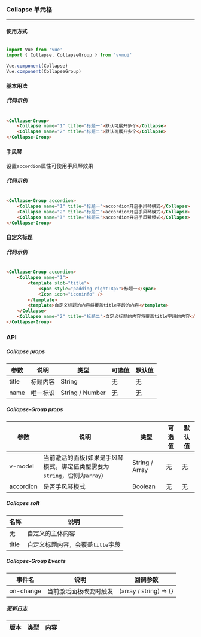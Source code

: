 <!--
 * @Author: Fone丶峰
 * @Date: 2019-10-22 11:32:29
 * @LastEditors: Fone丶峰
 * @LastEditTime: 2020-05-07 10:25:29
 * @Description: msg
 * @Email: qinrifeng@163.com
 * @Github: https://github.com/FoneQinrf
 -->

### Collapse 单元格
---

#### 使用方式

```js

import Vue from 'vue'
import { Collapse, CollapseGroup } from 'vvmui'

Vue.component(Collapse)
Vue.component(CollapseGroup)

```


#### 基本用法
##### 代码示例

```html

<Collapse-Group>
    <Collapse name="1" title="标题一">默认可展开多个</Collapse>
    <Collapse name="2" title="标题二">默认可展开多个</Collapse>
</Collapse-Group>

```


#### 手风琴
设置`accordion`属性可使用手风琴效果
##### 代码示例

```html

<Collapse-Group accordion>
    <Collapse name="1" title="标题一">accordion开启手风琴模式</Collapse>
    <Collapse name="2" title="标题二">accordion开启手风琴模式</Collapse>
    <Collapse name="3" title="标题三">accordion开启手风琴模式</Collapse>
</Collapse-Group>

```


#### 自定义标题
##### 代码示例
```html

<Collapse-Group accordion>
    <Collapse name="1">
        <template slot="title">
            <span style="padding-right:8px">标题一</span>
            <Icon icon="iconinfo" />
        </template>
        <template>自定义标题的内容将覆盖title字段的内容</template>
    </Collapse>
    <Collapse name="2" title="标题二">自定义标题的内容将覆盖title字段的内容</Collapse>
</Collapse-Group>

```

### API
##### Collapse props
| 参数 | 说明 | 类型 | 可选值 | 默认值 |
|------|------------|------------|------------|------------|
| title  | 标题内容      | String        | 无 | 无 |
| name  | 唯一标识       | String / Number       | 无 | 无 |

##### Collapse-Group props
| 参数 | 说明 | 类型 | 可选值 | 默认值 |
|------|------------|------------|------------|------------|
| v-model  | 当前激活的面板(如果是手风琴模式，绑定值类型需要为`string`，否则为`array`)      | String / Array        | 无 | 无 |
| accordion  | 是否手风琴模式       | Boolean      | 无 | 无 |

##### Collapse solt
| 名称 | 说明 |
|------|------------|
| 无  | 自定义的主体内容 |
| title | 自定义标题内容，会覆盖`title`字段 |

##### Collapse-Group Events
| 事件名 | 说明 | 回调参数 |
|------|------------|------------|
| on-change  | 当前激活面板改变时触发 |  (array / string) => {}  |

##### 更新日志
| 版本 |类型|内容|
|:-------------:|:-|:-|